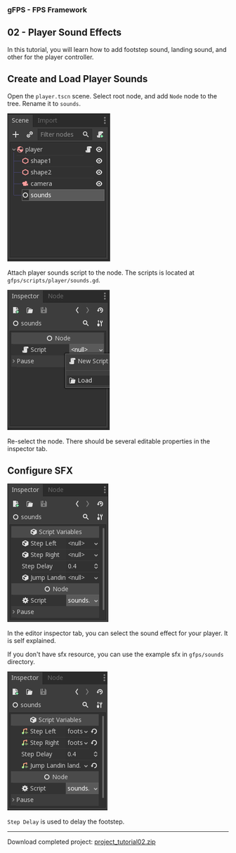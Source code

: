### gFPS - FPS Framework
## 02 - Player Sound Effects

In this tutorial, you will learn how to add footstep sound, landing sound, and other for the player controller.

## Create and Load Player Sounds

Open the `player.tscn` scene. Select root node, and add `Node` node to the tree. Rename it to `sounds`.

![sounds_tree](resources/sounds_tree.png?raw=true)

Attach player sounds script to the node. The scripts is located at `gfps/scripts/player/sounds.gd`.

![sounds_loadscript](resources/sounds_loadscript.png?raw=true)

Re-select the node. There should be several editable properties in the inspector tab.

## Configure SFX

![sounds_properties](resources/sounds_properties.png?raw=true)

In the editor inspector tab, you can select the sound effect for your player. It is self explained.

If you don't have sfx resource, you can use the example sfx in `gfps/sounds` directory.

![sounds_properties1](resources/sounds_properties1.png?raw=true)

`Step Delay` is used to delay the footstep.

---

Download completed project: [project_tutorial02.zip](resources/project_tutorial02.zip?raw=true)
